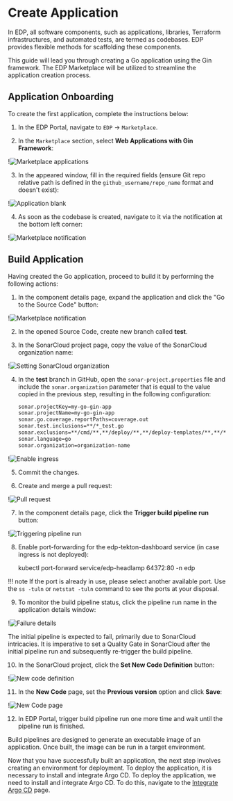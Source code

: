 # Create Application

In EDP, all software components, such as applications, libraries, Terraform infrastructures, and automated tests, are termed as codebases. EDP provides flexible methods for scaffolding these components.

This guide will lead you through creating a Go application using the Gin framework. The  EDP Marketplace  will be utilized to streamline the application creation process.

## Application Onboarding

To create the first application, complete the instructions below:

1. In the EDP Portal, navigate to `EDP` -> `Marketplace`.

2. In the `Marketplace` section, select **Web Applications with Gin Framework**:

  !![Marketplace applications](../assets/quick-start/marketplace_application.png "Marketplace applications")

3. In the appeared window, fill in the required fields (ensure Git repo relative path is defined in the `github_username/repo_name` format and doesn't exist):

  !![Application blank](../assets/quick-start/add_marketplace_app.png "Application blank")

4. As soon as the codebase is created, navigate to it via the notification at the bottom left corner:

  !![Marketplace notification](../assets/quick-start/marketplace_notification.png "Marketplace notification")

## Build Application

Having created the Go application, proceed to build it by performing the following actions:

1. In the component details page, expand the application and click the "Go to the Source Code" button:

  !![Marketplace notification](../assets/quick-start/go_to_source_code.png "Application details")

2. In the opened Source Code, create new branch called **test**.

3. In the SonarCloud project page, copy the value of the SonarCloud organization name:

  !![Setting SonarCloud organization](../assets/quick-start/sonarcloud_organization.png "Setting SonarCloud organization")

4. In the **test** branch in GitHub, open the `sonar-project.properties` file and include the `sonar.organization` parameter that is equal to the value copied in the previous step, resulting in the following configuration:

    ```bash
    sonar.projectKey=my-go-gin-app
    sonar.projectName=my-go-gin-app
    sonar.go.coverage.reportPaths=coverage.out
    sonar.test.inclusions=**/*_test.go
    sonar.exclusions=**/cmd/**,**/deploy/**,**/deploy-templates/**,**/*.groovy,**/config/**
    sonar.language=go
    sonar.organization=organization-name
    ```

  !![Enable ingress](../assets/quick-start/set_organization.png "Specifying organization")

5. Commit the changes.

6. Create and merge a pull request:

  !![Pull request](../assets/quick-start/pull_request.png "Pull request")

7. In the component details page, click the **Trigger build pipeline run** button:

  !![Triggering pipeline run](../assets/quick-start/trigger_pipeline_run.png "Triggering pipeline run")

8. Enable port-forwarding for the edp-tekton-dashboard service (in case ingress is not deployed):

      kubectl port-forward service/edp-headlamp 64372:80 -n edp

  !!! note
      If the port is already in use, please select another available port. Use the `ss -tuln` or `netstat -tuln` command to see the ports at your disposal.

9. To monitor the build pipeline status, click the pipeline run name in the application details window:

  !![Failure details](../assets/quick-start/failure_details.png "Failure details")

  The initial pipeline is expected to fail, primarily due to SonarCloud intricacies. It is imperative to set a Quality Gate in SonarCloud after the initial pipeline run and subsequently re-trigger the build pipeline.

10. In the SonarCloud project, click the **Set New Code Definition** button:

  !![New code definition](../assets/quick-start/set_new_code-definition1.png "New code definition")

11. In the **New Code** page, set the **Previous version** option and click **Save**:

  !![New Code page](../assets/quick-start/setting_definition.png "New Code page")

12. In EDP Portal, trigger build pipeline run one more time and wait until the pipeline run is finished.

Build pipelines are designed to generate an executable image of an application. Once built, the image can be run in a target environment.

Now that you have successfully built an application, the next step involves creating an environment for deployment. To deploy the application, it is necessary to install and integrate Argo CD. To deploy the application, we need to install and integrate Argo CD. To do this, navigate to the [Integrate Argo CD](integrate-argocd.md) page.
